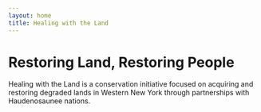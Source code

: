 ```yaml
---
layout: home
title: Healing with the Land
---
```


# Restoring Land, Restoring People

Healing with the Land is a conservation initiative focused on acquiring and restoring degraded lands in Western New York through partnerships with Haudenosaunee nations.

<!-- [Learn more about our approach](/approach)
[Donate land or support our work](/donate) -->